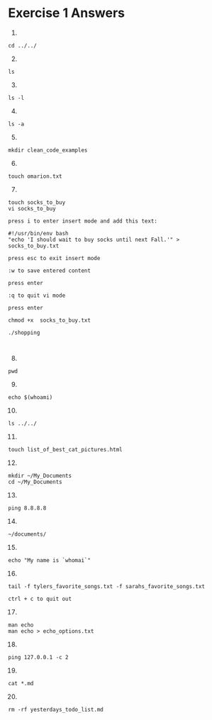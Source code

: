 # Exercise 1 Answers

1.  
  ```
  cd ../../
  ```
2.  
  ```
  ls
  ```
3.  
  ```
  ls -l
  ```
4.  
  ```
  ls -a
  ```
5.  
  ```
  mkdir clean_code_examples
  ```
6.  
  ```
  touch omarion.txt
  ```
7.  
  ```
  touch socks_to_buy
  vi socks_to_buy
  
  press i to enter insert mode and add this text:
  
  #!/usr/bin/env bash 
  "echo 'I should wait to buy socks until next Fall.'" > socks_to_buy.txt
  
  press esc to exit insert mode
  
  :w to save entered content
  
  press enter
  
  :q to quit vi mode
  
  press enter
  
  chmod +x  socks_to_buy.txt
  
  ./shopping
  
  
  
  ```
8.  
  ```
  pwd
  ```
9.  
  ```
  echo $(whoami)
  ```
10.  
  ```
  ls ../../
  ```
11.  
  ```
  touch list_of_best_cat_pictures.html
  ```
12.  
  ```
  mkdir ~/My_Documents
  cd ~/My_Documents
  ```
13.  
  ```
  ping 8.8.8.8
  ```
14.  
  ```
  ~/documents/
  ```
15.  
  ```
  echo "My name is `whomai`"
  ```
16.  
  ```
  tail -f tylers_favorite_songs.txt -f sarahs_favorite_songs.txt
  
  ctrl + c to quit out
  ```
17.  
  ```
  man echo 
  man echo > echo_options.txt
  ```
18.  
  ```
  ping 127.0.0.1 -c 2
  ```
19.  
  ```
  cat *.md
  ```
20.  
  ```
  rm -rf yesterdays_todo_list.md
  ```
